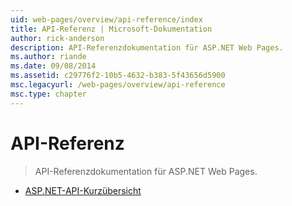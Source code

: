 ```yaml
---
uid: web-pages/overview/api-reference/index
title: API-Referenz | Microsoft-Dokumentation
author: rick-anderson
description: API-Referenzdokumentation für ASP.NET Web Pages.
ms.author: riande
ms.date: 09/08/2014
ms.assetid: c29776f2-10b5-4632-b383-5f43656d5900
msc.legacyurl: /web-pages/overview/api-reference
msc.type: chapter
---
```

<a name="api-reference"></a>API-Referenz
====================
> API-Referenzdokumentation für ASP.NET Web Pages.


- [ASP.NET-API-Kurzübersicht](asp-net-web-pages-api-reference.md)
